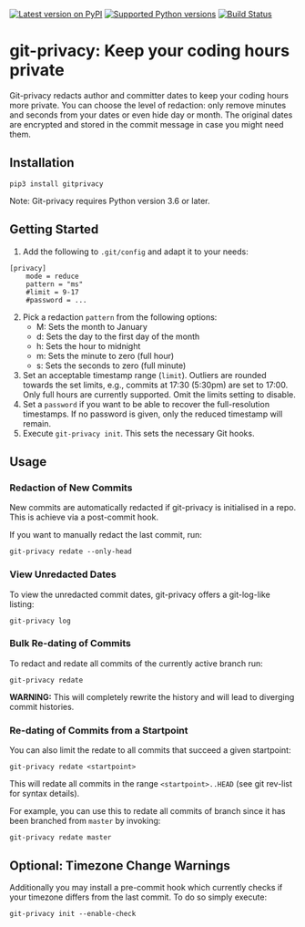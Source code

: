[![Latest version on PyPI](https://img.shields.io/pypi/v/gitprivacy.svg)](https://pypi.org/project/gitprivacy/)
[![Supported Python versions](https://img.shields.io/pypi/pyversions/gitprivacy.svg)](https://pypi.org/project/gitprivacy/)
[![Build Status](https://travis-ci.org/cburkert/pyGitPrivacy.svg?branch=master)](https://travis-ci.org/cburkert/pyGitPrivacy)

# git-privacy: Keep your coding hours private

Git-privacy redacts author and committer dates to keep your coding hours more
private. You can choose the level of redaction: only remove minutes and seconds
from your dates or even hide day or month.
The original dates are encrypted and stored in the commit message in case you
might need them.


## Installation

    pip3 install gitprivacy

Note: Git-privacy requires Python version 3.6 or later.


## Getting Started

1. Add the following to `.git/config` and adapt it to your needs:
```
[privacy]
	mode = reduce
	pattern = "ms"
	#limit = 9-17
	#password = ...
```

2. Pick a redaction `pattern` from the following options:
    + M: Sets the month to January
    + d: Sets the day to the first day of the month
    + h: Sets the hour to midnight
    + m: Sets the minute to zero (full hour)
    + s: Sets the seconds to zero (full minute)
3. Set an acceptable timestamp range (`limit`). Outliers are rounded towards
   the set limits, e.g., commits at 17:30 (5:30pm) are set to 17:00. Only full
   hours are currently supported. Omit the limits setting to disable.
4. Set a `password` if you want to be able to recover the full-resolution timestamps.
   If no password is given, only the reduced timestamp will remain.
5. Execute `git-privacy init`. This sets the necessary Git hooks.


## Usage

### Redaction of New Commits

New commits are automatically redacted if git-privacy is initialised in a repo.
This is achieve via a post-commit hook.

If you want to manually redact the last commit, run:

    git-privacy redate --only-head

### View Unredacted Dates

To view the unredacted commit dates, git-privacy offers a git-log-like listing:

    git-privacy log

### Bulk Re-dating of Commits

To redact and redate all commits of the currently active branch run:

    git-privacy redate

**WARNING:** This will completely rewrite the history and will lead to
diverging commit histories.

### Re-dating of Commits from a Startpoint

You can also limit the redate to all commits that succeed a given startpoint:

    git-privacy redate <startpoint>

This will redate all commits in the range `<startpoint>..HEAD` (see git rev-list for syntax details).

For example, you can use this to redate all commits of branch since it has been branched from `master` by invoking:

    git-privacy redate master

## Optional: Timezone Change Warnings

Additionally you may install a pre-commit hook which currently checks if your timezone differs from the last commit.
To do so simply execute:

    git-privacy init --enable-check

